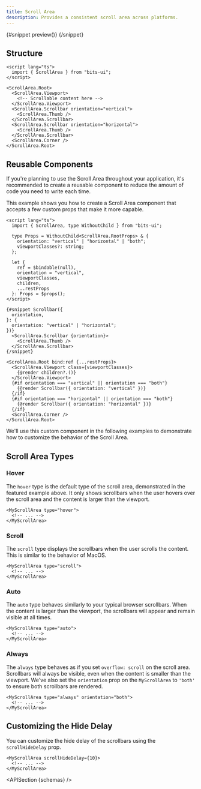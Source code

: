 ```yaml
---
title: Scroll Area
description: Provides a consistent scroll area across platforms.
---
```


<script>
	import { APISection, ComponentPreview, ScrollAreaDemo, ScrollAreaDemoCustom } from '$lib/components'
	let { schemas } = $props()
</script>

<ComponentPreview name="scroll-area-demo" componentName="Scroll Area" variant="preview">

{#snippet preview()}
<ScrollAreaDemo />
{/snippet}

</ComponentPreview>

## Structure

```svelte
<script lang="ts">
  import { ScrollArea } from "bits-ui";
</script>

<ScrollArea.Root>
  <ScrollArea.Viewport>
    <!-- Scrollable content here -->
  </ScrollArea.Viewport>
  <ScrollArea.Scrollbar orientation="vertical">
    <ScrollArea.Thumb />
  </ScrollArea.Scrollbar>
  <ScrollArea.Scrollbar orientation="horizontal">
    <ScrollArea.Thumb />
  </ScrollArea.Scrollbar>
  <ScrollArea.Corner />
</ScrollArea.Root>
```

## Reusable Components

If you're planning to use the Scroll Area throughout your application, it's recommended to create a reusable component to reduce the amount of code you need to write each time.

This example shows you how to create a Scroll Area component that accepts a few custom props that make it more capable.

```svelte title="MyScrollArea.svelte"
<script lang="ts">
  import { ScrollArea, type WithoutChild } from "bits-ui";

  type Props = WithoutChild<ScrollArea.RootProps> & {
    orientation: "vertical" | "horizontal" | "both";
    viewportClasses?: string;
  };

  let {
    ref = $bindable(null),
    orientation = "vertical",
    viewportClasses,
    children,
    ...restProps
  }: Props = $props();
</script>

{#snippet Scrollbar({
  orientation,
}: {
  orientation: "vertical" | "horizontal";
})}
  <ScrollArea.Scrollbar {orientation}>
    <ScrollArea.Thumb />
  </ScrollArea.Scrollbar>
{/snippet}

<ScrollArea.Root bind:ref {...restProps}>
  <ScrollArea.Viewport class={viewportClasses}>
    {@render children?.()}
  </ScrollArea.Viewport>
  {#if orientation === "vertical" || orientation === "both"}
    {@render Scrollbar({ orientation: "vertical" })}
  {/if}
  {#if orientation === "horizontal" || orientation === "both"}
    {@render Scrollbar({ orientation: "horizontal" })}
  {/if}
  <ScrollArea.Corner />
</ScrollArea.Root>
```

We'll use this custom component in the following examples to demonstrate how to customize the behavior of the Scroll Area.

## Scroll Area Types

### Hover

The `hover` type is the default type of the scroll area, demonstrated in the featured example above. It only shows scrollbars when the user hovers over the scroll area and the content is larger than the viewport.

```svelte {1}
<MyScrollArea type="hover">
  <!-- ... -->
</MyScrollArea>
```

<ScrollAreaDemoCustom type="hover" />

### Scroll

The `scroll` type displays the scrollbars when the user scrolls the content. This is similar to the behavior of MacOS.

```svelte {1}
<MyScrollArea type="scroll">
  <!-- ... -->
</MyScrollArea>
```

<ScrollAreaDemoCustom type="scroll" />

### Auto

The `auto` type behaves similarly to your typical browser scrollbars. When the content is larger than the viewport, the scrollbars will appear and remain visible at all times.

```svelte {1}
<MyScrollArea type="auto">
  <!-- ... -->
</MyScrollArea>
```

<ScrollAreaDemoCustom type="auto" />

### Always

The `always` type behaves as if you set `overflow: scroll` on the scroll area. Scrollbars will always be visible, even when the content is smaller than the viewport. We've also set the `orientation` prop on the `MyScrollArea` to `'both'` to ensure both scrollbars are rendered.

```svelte {1}
<MyScrollArea type="always" orientation="both">
  <!-- ... -->
</MyScrollArea>
```

<ScrollAreaDemoCustom type="always" orientation="both" />

## Customizing the Hide Delay

You can customize the hide delay of the scrollbars using the `scrollHideDelay` prop.

```svelte {1}
<MyScrollArea scrollHideDelay={10}>
  <!-- ... -->
</MyScrollArea>
```

<ScrollAreaDemoCustom scrollHideDelay={10} />

<APISection {schemas} />
